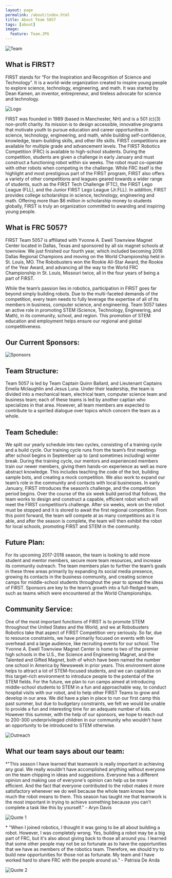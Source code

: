 ```yaml
---
layout: page
permalink: /about/index.html
title: About Team 5057
tags: [about]
image:
  feature: Team.JPG
---
```


  <img src="{{ site.url }}/images/Team.JPG" alt="Team">


<h2>What is FIRST?</h2>

<p>FIRST stands for “For the Inspiration and Recognition of Science and Technology”. It is a world-wide organization created to inspire young people to explore science, technology, engineering, and math. It was started by Dean Kamen, an inventor, entrepreneur, and tireless advocate for science and technology. </p>

<img src="{{ site.url }}/images/FIRSTLogo.png" alt="Logo">

<p>FIRST was founded in 1989 (based in Manchester, NH) and is a 501 (c)(3) non-profit charity. Its mission is to design accessible, innovative programs that motivate youth to pursue education and career opportunities in science, technology, engineering, and math, while building self-confidence, knowledge, team-building skills, and other life skills. FIRST competitions are available for multiple grade and advancement levels. The FIRST Robotics Competition (FRC) is available to high-school students. During the competition, students are given a challenge in early January and must construct a functioning robot within six weeks. The robot must co-operate with other robots when competing in the challenge. While FRC itself is the highlight and most prestigious part of the FIRST program, FIRST also offers a variety of other competitions and leagues geared towards a wider range of students, such as the FIRST Tech Challenge (FTC), the FIRST Lego League (FLL), and the Junior FIRST Lego League (Jr.FLL). In addition, FIRST provides college scholarships in science, technology, engineering and math. Offering more than $6 million in scholarship money to students globally, FIRST is truly an organization committed to awarding and inspiring young people.</p>


<h2>What is FRC 5057? </h2>

<p>FIRST Team 5057 is affiliated with Yvonne A. Ewell Townview Magnet Center located in Dallas, Texas and sponsored by all six magnet schools at townview. We just finished our fourth year, which included becoming 2016 Dallas Regional Champions and moving on the World Championship held in St. Louis, MO. The Robobusters won the Rookie All-Star Award, the Rookie of the Year Award, and advancing all the way to the World FRC Championship in St. Louis, Missouri twice, all in the four years of being a part of FIRST. </p>
<p>While the team’s passion lies in robotics, participation in FIRST goes far beyond simply building robots. Due to the multi-faceted demands of the competition, every team needs to fully leverage the expertise of all of its members in business, computer science, and engineering. Team 5057 takes an active role in promoting STEM (Science, Technology, Engineering, and Math), in its community, school, and region. This promotion of STEM education and employment helps ensure our regional and global competitiveness.</p>


<h2>Our Current Sponsors:</h2>

<img src="{{ site.url }}/images/Sponsors.png" alt="Sponsors">


<h2>Team Structure:</h2>

<p>Team 5057 is led by Team Captain Quinn Ballard, and Lieutenant Captains Emelia Mclaughlin and Jesus Luna. Under their leadership, the team is divided into a mechanical team, electrical team, computer science team and business team; each of these teams is led by another captian who specializes in that area. However, all team members are expected to contribute to a spirited dialogue over topics which concern the team as a whole.</p>



<h2>Team Schedule:</h2>

<p>We split our yearly schedule into two cycles, consisting of a training cycle and a build cycle. Our training cycle runs from the team’s first meetings after school begins in September up to (and sometimes including) winter break. During the training cycle, our mentors and experienced members train our newer members, giving them hands-on experience as well as more abstract knowledge. This includes teaching the code of the bot, building sample bots, and creating a mock competition. We also work to expand our team’s role in the community and contacts with local businesses. In early January, FIRST introduces the season’s challenge, and the competition period begins. Over the course of the six week build period that follows, the team works to design and construct a capable, efficient robot which will meet the FIRST competition’s challenge. After six weeks, work on the robot must be stopped and it is stored to await the first regional competition. From this point forward, the team will compete at as many competitions as it is able, and after the season is complete, the team will then exhibit the robot for local schools, promoting FIRST and STEM in the community.</p>


<h2>Future Plan:</h2>

<p>For its upcoming 2017-2018 season, the team is looking to add more student and mentor members, secure more team resources, and increase its community outreach. The team members plan to further the team’s goals in these three areas primarily by expanding its social media presence, growing its contacts in the business community, and creating science camps for middle-school students throughout the year to spread the ideas of FIRST. Sponsors are key to the team’s growth into a full-fledged team, such as teams which were encountered at the World Championships.</p>


<h2>Community Service:</h2>

<p>One of the most important functions of FIRST is to promote STEM throughout the United States and the World, and we at Robobusters Robotics take that aspect of FIRST Competition very seriously. So far, due to resource constraints, we have primarily focused on events with low overhead and a large audience, like recruiting events for our school. The Yvonne A. Ewell Townview Magnet Center is home to two of the premier high schools in the U.S., the Science and Engineering Magnet, and the Talented and Gifted Magnet, both of which have been named the number one school in America by Newsweek in prior years. This environment alone helps to attract a lot of STEM-focused students, and we can capitalize on this target-rich environment to introduce people to the potential of the STEM fields. For the future, we plan to run camps aimed at introducing middle-school students to STEM in a fun and approachable way, to conduct hospital visits with our robot, and to help other FIRST Teams to grow and develop in our area. We did have a plan in place to run our first camp this past summer, but due to budgetary constraints, we felt we would be unable to provide a fun and interesting time for an adequate number of kids. However this summer, with the help of our sponsors, we hope to reach out to 200-300 underprivileged children in our community who wouldn’t have an opportunity to be introduced to STEM otherwise.	</p>

<img src="{{ site.url }}/images/Community Outreach 1.png" alt="Outreach">


<h2>What our team says about our team:</h2>

<p>*"This season I have learned that teamwork is really important in achieving any goal. We really wouldn't have accomplished anything without everyone on the team chipping in ideas and suggestions. Everyone has a different opinion and making use of everyone's opinion can help us be more efficient. And the fact that everyone contributed to the robot makes it more satisfactory whenever we do well because the whole team knows how much the robot means to them. This season has taught me that teamwork is the most important in trying to achieve something because you can't complete a task like this by yourself." 	
- Aryn Davis</p>

<img src="{{ site.url }}/images/Quote 1.png" alt="Quote 1">

<p>*
"When I joined robotics, I thought it was going to be all about building a robot. However, I was completely wrong. Yes, building a robot may be a big part of FRC, but it's also about giving back to those all around you. I learned that some other people may not be so fortunate as to have the opportunities that we have as members of the robotics team. Therefore, we should try to build new opportunities for those not as fortunate. My team and I have worked hard to share FRC with the people around us." - Patrisia De Anda</p>

<img src="{{ site.url }}/images/Quote 2.png" alt="Quote 2">
